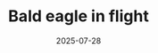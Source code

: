 ---
title: "Bald eagle in flight"
date: 2025-07-28
tags: [birds]
buy_link: ""
image: "/gallery/birds-of-prey/eagles/bald-eagle-in-flight/3L4A3486.jpg"
---